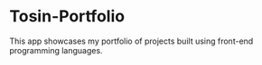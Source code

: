 # Tosin-Portfolio
This app showcases my portfolio of projects built using front-end programming languages.
